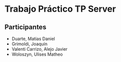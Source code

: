 # Trabajo Práctico TP Server
## Participantes
- Duarte, Matias Daniel
- Grimoldi, Joaquín
- Valenti Carrizo, Alejo Javier
- Woloszyn, Ulises Matheo

